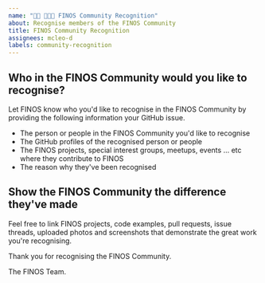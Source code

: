 ```yaml
---
name: "👏🏻 💯💯💯 FINOS Community Recognition"
about: Recognise members of the FINOS Community
title: FINOS Community Recognition
assignees: mcleo-d
labels: community-recognition
---
```


## Who in the FINOS Community would you like to recognise?
Let FINOS know who you'd like to recognise in the FINOS Community by providing the following information your GitHub issue.  

- The person or people in the FINOS Community you'd like to recognise
- The GitHub profiles of the recognised person or people 
- The FINOS projects, special interest groups, meetups, events ... etc where they contribute to FINOS
- The reason why they've been recognised 

## Show the FINOS Community the difference they've made

Feel free to link FINOS projects, code examples, pull requests, issue threads, uploaded photos and screenshots that demonstrate the great work you're recognising.  

Thank you for recognising the FINOS Community.

The FINOS Team.